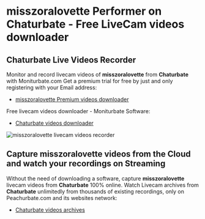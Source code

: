 # misszoralovette Performer on Chaturbate - Free LiveCam videos downloader

## Chaturbate Live Videos Recorder

Monitor and record livecam videos of **misszoralovette** from **Chaturbate** with Moniturbate.com
Get a premium trial for free by just and only registering with your Email address:
* [misszoralovette Premium videos downloader](https://moniturbate.com/request-demo-licence-key.html)

Free livecam videos downloader - Moniturbate Software:
* [Chaturbate videos downloader](https://moniturbate.com/moniturbate-download-software.html)

![misszoralovette livecam videos recorder](https://peachurnet.com/templates/moniturbate-software.png)


## Capture misszoralovette videos from the Cloud and watch your recordings on Streaming

Without the need of downloading a software, capture **misszoralovette** livecam videos from **Chaturbate** 100% online.
Watch Livecam archives from **Chaturbate** unlimitedly from thousands of existing recordings, only on Peachurbate.com and its websites network:
* [Chaturbate videos archives](https://peachurnet.com/)